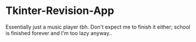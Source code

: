 # Tkinter-Revision-App

Essentially just a music player tbh. Don't expect me to finish it either; school is finished forever and I'm too lazy anyway..
